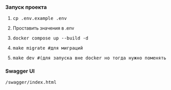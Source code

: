 ### Запуск проекта
1. <pre>cp .env.example .env</pre>
2. Проставить значения в .env
3. <pre>docker compose up --build -d</pre>
4. <pre>make migrate #для миграций</pre>
5. <pre>make dev #(для запуска вне docker но тогда нужно поменять POSTRES_HOST на localhost)</pre>


### Swagger UI
<pre>
/swagger/index.html
</pre>